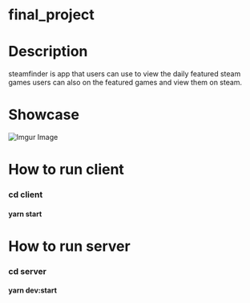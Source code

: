 # final_project

# Description

steamfinder is app that users can use to view the daily featured steam games
users can also on the featured games and view them on steam.

# Showcase

![Imgur Image](http://i.imgur.com/a/EdcQXo3.jpg)


# How to run client

### cd client
#### yarn start

# How to run server

### cd server
#### yarn dev:start


